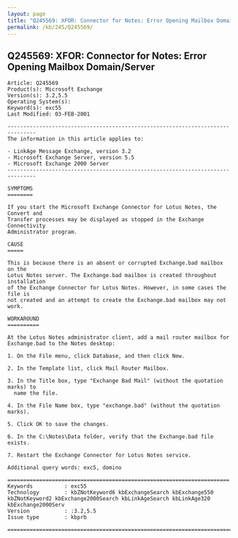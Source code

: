 ```yaml
---
layout: page
title: "Q245569: XFOR: Connector for Notes: Error Opening Mailbox Domain/Server"
permalink: /kb/245/Q245569/
---
```


## Q245569: XFOR: Connector for Notes: Error Opening Mailbox Domain/Server

	Article: Q245569
	Product(s): Microsoft Exchange
	Version(s): 3.2,5.5
	Operating System(s): 
	Keyword(s): exc55
	Last Modified: 03-FEB-2001
	
	-------------------------------------------------------------------------------
	The information in this article applies to:
	
	- LinkAge Message Exchange, version 3.2 
	- Microsoft Exchange Server, version 5.5 
	- Microsoft Exchange 2000 Server 
	-------------------------------------------------------------------------------
	
	SYMPTOMS
	========
	
	If you start the Microsoft Exchange Connector for Lotus Notes, the Convert and
	Transfer processes may be displayed as stopped in the Exchange Connectivity
	Administrator program.
	
	CAUSE
	=====
	
	This is because there is an absent or corrupted Exchange.bad mailbox on the
	Lotus Notes server. The Exchange.bad mailbox is created throughout installation
	of the Exchange Connector for Lotus Notes. However, in some cases the file is
	not created and an attempt to create the Exchange.bad mailbox may not work.
	
	WORKAROUND
	==========
	
	At the Lotus Notes administrator client, add a mail router mailbox for
	Exchange.bad to the Notes desktop:
	
	1. On the File menu, click Database, and then click New.
	
	2. In the Template list, click Mail Router Mailbox.
	
	3. In the Title box, type "Exchange Bad Mail" (without the quotation marks) to
	  name the file.
	
	4. In the File Name box, type "exchange.bad" (without the quotation marks).
	
	5. Click OK to save the changes.
	
	6. In the C:\Notes\Data folder, verify that the Exchange.bad file exists.
	
	7. Restart the Exchange Connector for Lotus Notes service.
	
	Additional query words: exc5, domino
	
	======================================================================
	Keywords          : exc55 
	Technology        : kbZNotKeyword6 kbExchangeSearch kbExchange550 kbZNotKeyword2 kbExchange2000Search kbLinkAgeSearch kbLinkAge320 kbExchange2000Serv
	Version           : :3.2,5.5
	Issue type        : kbprb
	
	=============================================================================
	
